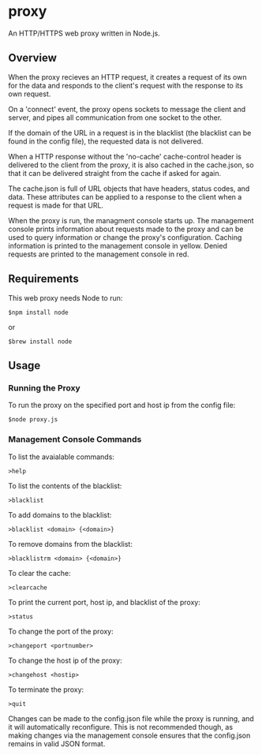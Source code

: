 # proxy
An HTTP/HTTPS web proxy written in Node.js.

## Overview
When the proxy recieves an HTTP request, it creates a request of its own for the data and responds to the client's request with the response to its own request.

On a 'connect' event, the proxy opens sockets to message the client and server, and pipes all communication from one socket to the other.

If the domain of the URL in a request is in the blacklist (the blacklist can be found in the config file), the requested data is not delivered.

When a HTTP response without the 'no-cache' cache-control header is delivered to the client from the proxy, it is also cached in the cache.json, so that it can be delivered straight from the cache if asked for again.

The cache.json is full of URL objects that have headers, status codes, and data. These attributes can be applied to a response to the client when a request is made for that URL.

When the proxy is run, the managment console starts up. The management console prints information about requests made to the proxy and can be used to query information or change the proxy's configuration. Caching information is printed to the management console in yellow. Denied requests are printed to the management console in red.


## Requirements
This web proxy needs Node to run:
```
$npm install node
```
or
```
$brew install node
```

## Usage

### Running the Proxy
To run the proxy on the specified port and host ip from the config file:
```
$node proxy.js
```

### Management Console Commands

To list the avaialable commands:
```
>help
```
To list the contents of the blacklist:
```
>blacklist
```
To add domains to the blacklist:
```
>blacklist <domain> {<domain>}
```
To remove domains from the blacklist:
```
>blacklistrm <domain> {<domain>}
```
To clear the cache:
```
>clearcache
```
To print the current port, host ip, and blacklist of the proxy:
```
>status
```
To change the port of the proxy:
```
>changeport <portnumber>
```
To change the host ip of the proxy:
```
>changehost <hostip>
```
To terminate the proxy:
```
>quit
```

Changes can be made to the config.json file while the proxy is running, and it will automatically reconfigure. This is not recommended though, as making changes via the management console ensures that the config.json remains in valid JSON format.
